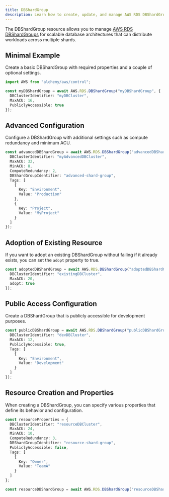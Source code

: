 ```yaml
---
title: DBShardGroup
description: Learn how to create, update, and manage AWS RDS DBShardGroups using Alchemy Cloud Control.
---
```


The DBShardGroup resource allows you to manage [AWS RDS DBShardGroups](https://docs.aws.amazon.com/rds/latest/userguide/) for scalable database architectures that can distribute workloads across multiple shards.

## Minimal Example

Create a basic DBShardGroup with required properties and a couple of optional settings.

```ts
import AWS from "alchemy/aws/control";

const myDBShardGroup = await AWS.RDS.DBShardGroup("myDBShardGroup", {
  DBClusterIdentifier: "myDBCluster",
  MaxACU: 16,
  PubliclyAccessible: true
});
```

## Advanced Configuration

Configure a DBShardGroup with additional settings such as compute redundancy and minimum ACU.

```ts
const advancedDBShardGroup = await AWS.RDS.DBShardGroup("advancedDBShardGroup", {
  DBClusterIdentifier: "myAdvancedDBCluster",
  MaxACU: 32,
  MinACU: 8,
  ComputeRedundancy: 2,
  DBShardGroupIdentifier: "advanced-shard-group",
  Tags: [
    {
      Key: "Environment",
      Value: "Production"
    },
    {
      Key: "Project",
      Value: "MyProject"
    }
  ]
});
```

## Adoption of Existing Resource

If you want to adopt an existing DBShardGroup without failing if it already exists, you can set the `adopt` property to true.

```ts
const adoptedDBShardGroup = await AWS.RDS.DBShardGroup("adoptedDBShardGroup", {
  DBClusterIdentifier: "existingDBCluster",
  MaxACU: 20,
  adopt: true
});
```

## Public Access Configuration

Create a DBShardGroup that is publicly accessible for development purposes.

```ts
const publicDBShardGroup = await AWS.RDS.DBShardGroup("publicDBShardGroup", {
  DBClusterIdentifier: "devDBCluster",
  MaxACU: 12,
  PubliclyAccessible: true,
  Tags: [
    {
      Key: "Environment",
      Value: "Development"
    }
  ]
});
```

## Resource Creation and Properties

When creating a DBShardGroup, you can specify various properties that define its behavior and configuration.

```ts
const resourceProperties = {
  DBClusterIdentifier: "resourceDBCluster",
  MaxACU: 24,
  MinACU: 10,
  ComputeRedundancy: 3,
  DBShardGroupIdentifier: "resource-shard-group",
  PubliclyAccessible: false,
  Tags: [
    {
      Key: "Owner",
      Value: "TeamA"
    }
  ]
};

const resourceDBShardGroup = await AWS.RDS.DBShardGroup("resourceDBShardGroup", resourceProperties);
```